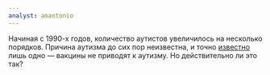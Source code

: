 ```yaml
---
analyst: amantonio
---
```


Начиная с 1990-х годов, количество аутистов увеличилось на несколько порядков. Причина аутизма до сих пор неизвестна, и точно [известно](https://www.cdc.gov/vaccinesafety/concerns/autism.html) лишь одно — вакцины не приводят к аутизму. Но действительно ли это так?
